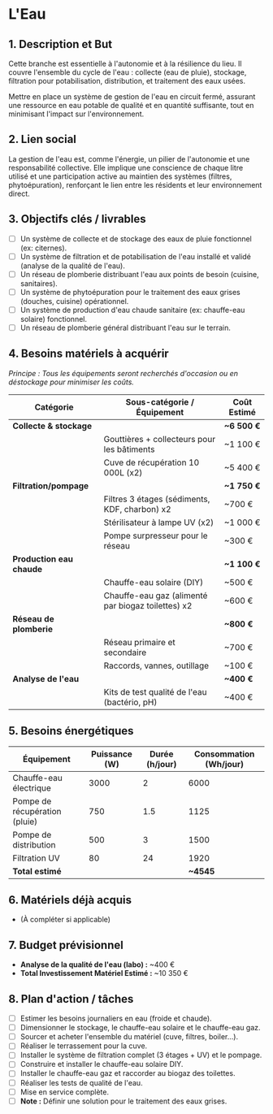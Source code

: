 # L'Eau

## 1. Description et But
Cette branche est essentielle à l'autonomie et à la résilience du lieu. Il couvre l'ensemble du cycle de l'eau : collecte (eau de pluie), stockage, filtration pour potabilisation, distribution, et traitement des eaux usées.

Mettre en place un système de gestion de l'eau en circuit fermé, assurant une ressource en eau potable de qualité et en quantité suffisante, tout en minimisant l'impact sur l'environnement.

## 2. Lien social
La gestion de l'eau est, comme l'énergie, un pilier de l'autonomie et une responsabilité collective. Elle implique une conscience de chaque litre utilisé et une participation active au maintien des systèmes (filtres, phytoépuration), renforçant le lien entre les résidents et leur environnement direct.

## 3. Objectifs clés / livrables
- [ ] Un système de collecte et de stockage des eaux de pluie fonctionnel (ex: citernes).
- [ ] Un système de filtration et de potabilisation de l'eau installé et validé (analyse de la qualité de l'eau).
- [ ] Un réseau de plomberie distribuant l'eau aux points de besoin (cuisine, sanitaires).
- [ ] Un système de phytoépuration pour le traitement des eaux grises (douches, cuisine) opérationnel.
- [ ] Un système de production d'eau chaude sanitaire (ex: chauffe-eau solaire) fonctionnel.
- [ ] Un réseau de plomberie général distribuant l'eau sur le terrain.

## 4. Besoins matériels à acquérir

*Principe : Tous les équipements seront recherchés d'occasion ou en déstockage pour minimiser les coûts.*

| Catégorie                  | Sous-catégorie / Équipement                  | Coût Estimé |
| -------------------------- | -------------------------------------------- | ----------- |
| **Collecte & stockage**    |                                              | **~6 500 €**|
|                            | Gouttières + collecteurs pour les bâtiments  | ~1 100 €    |
|                            | Cuve de récupération 10 000L (x2)            | ~5 400 €    |
| **Filtration/pompage**     |                                              | **~1 750 €**|
|                            | Filtres 3 étages (sédiments, KDF, charbon) x2| ~700 €      |
|                            | Stérilisateur à lampe UV (x2)                | ~1 000 €    |
|                            | Pompe surpresseur pour le réseau             | ~300 €      |
| **Production eau chaude**  |                                              | **~1 100 €**|
|                            | Chauffe-eau solaire (DIY)                    | ~500 €      |
|                            | Chauffe-eau gaz (alimenté par biogaz toilettes) x2 | ~600 €      |
| **Réseau de plomberie**    |                                              | **~800 €**  |
|                            | Réseau primaire et secondaire                | ~700 €      |
|                            | Raccords, vannes, outillage                  | ~100 €      |
| **Analyse de l'eau**       |                                              | **~400 €**  |
|                            | Kits de test qualité de l'eau (bactério, pH) | ~400 €      |

## 5. Besoins énergétiques
| Équipement                  | Puissance (W) | Durée (h/jour) | Consommation (Wh/jour) |
| --------------------------- | ------------- | -------------- | ---------------------- |
| Chauffe-eau électrique      | 3000          | 2              | 6000                   |
| Pompe de récupération (pluie) | 750           | 1.5            | 1125                   |
| Pompe de distribution       | 500           | 3              | 1500                   |
| Filtration UV               | 80            | 24             | 1920                   |
| **Total estimé**            |               |                | **~4545**              |

## 6. Matériels déjà acquis
- (À compléter si applicable)

## 7. Budget prévisionnel
- **Analyse de la qualité de l'eau (labo) :** ~400 €
- **Total Investissement Matériel Estimé :** ~10 350 €

## 8. Plan d'action / tâches
- [ ] Estimer les besoins journaliers en eau (froide et chaude).
- [ ] Dimensionner le stockage, le chauffe-eau solaire et le chauffe-eau gaz.
- [ ] Sourcer et acheter l'ensemble du matériel (cuve, filtres, boiler...).
- [ ] Réaliser le terrassement pour la cuve.
- [ ] Installer le système de filtration complet (3 étages + UV) et le pompage.
- [ ] Construire et installer le chauffe-eau solaire DIY.
- [ ] Installer le chauffe-eau gaz et raccorder au biogaz des toilettes.
- [ ] Réaliser les tests de qualité de l'eau.
- [ ] Mise en service complète.
- [ ] **Note :** Définir une solution pour le traitement des eaux grises. 